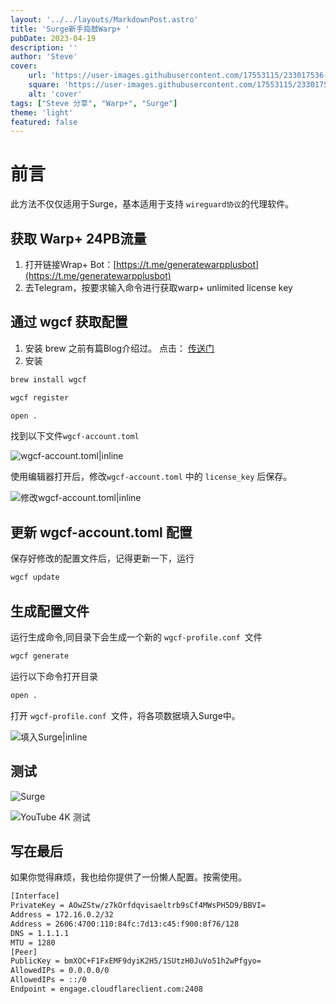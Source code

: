```yaml
---
layout: '../../layouts/MarkdownPost.astro'
title: 'Surge新手捣鼓Warp+ '
pubDate: 2023-04-19
description: ''
author: 'Steve'
cover:
    url: 'https://user-images.githubusercontent.com/17553115/233017536-5855dc37-972b-4918-bfda-490a19e866e8.png'
    square: 'https://user-images.githubusercontent.com/17553115/233017536-5855dc37-972b-4918-bfda-490a19e866e8.png'
    alt: 'cover'
tags: ["Steve 分享", "Warp+", "Surge"]
theme: 'light'
featured: false
---
```


# 前言

此方法不仅仅适用于Surge，基本适用于支持 `wireguard协议`的代理软件。

## 获取 Warp+ 24PB流量

1. 打开链接Wrap+ Bot：[https://t.me/generatewarpplusbot](https://t.me/generatewarpplusbot) 
2. 去Telegram，按要求输入命令进行获取warp+ unlimited license key

## 通过 wgcf 获取配置

1. 安装 brew 之前有篇Blog介绍过。 点击： [传送门](https://blog.steveee.me/posts/Homebrew/)
2. 安装

```bash
brew install wgcf
```

```bash
wgcf register
```

```bash
open .
```

找到以下文件`wgcf-account.toml`



![wgcf-account.toml|inline](https://user-images.githubusercontent.com/17553115/233011720-53249899-939d-4df1-a300-3a7e807d12d0.png)



使用编辑器打开后，修改`wgcf-account.toml` 中的 `license_key` 后保存。



![修改wgcf-account.toml|inline](https://user-images.githubusercontent.com/17553115/233011743-edbfeebf-ed0e-4bb5-b8f8-f6c9d1145ffc.png)



## 更新 wgcf-account.toml 配置

保存好修改的配置文件后，记得更新一下，运行

```bash
wgcf update
```



## 生成配置文件

运行生成命令,同目录下会生成一个新的 `wgcf-profile.conf `文件

```bash
wgcf generate
```

运行以下命令打开目录

```bash
open .
```

打开 `wgcf-profile.conf `文件，将各项数据填入Surge中。



![填入Surge|inline](https://user-images.githubusercontent.com/17553115/233015208-394f3d5f-ffff-44be-9615-bd142e569a60.png)



## 测试



![Surge](https://user-images.githubusercontent.com/17553115/233016740-8fe556e6-c325-44bf-b3cd-5bce3dd98610.png)



![YouTube 4K 测试](https://user-images.githubusercontent.com/17553115/233016680-0b3a2412-2d08-4745-b038-6cee48f35655.png)



## 写在最后

如果你觉得麻烦，我也给你提供了一份懒人配置。按需使用。

```bash
[Interface]
PrivateKey = AOwZStw/z7kOrfdqvisaeltrb9sCf4MWsPH5D9/BBVI=
Address = 172.16.0.2/32
Address = 2606:4700:110:84fc:7d13:c45:f900:8f76/128
DNS = 1.1.1.1
MTU = 1280
[Peer]
PublicKey = bmXOC+F1FxEMF9dyiK2H5/1SUtzH0JuVo51h2wPfgyo=
AllowedIPs = 0.0.0.0/0
AllowedIPs = ::/0
Endpoint = engage.cloudflareclient.com:2408

```

